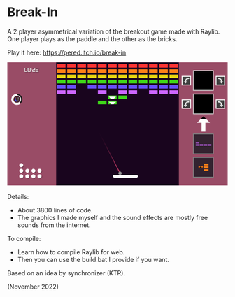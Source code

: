 # Break-In
A 2 player asymmetrical variation of the breakout game made with Raylib. One player plays as the paddle and the other as the bricks.

Play it here: https://pered.itch.io/break-in


![img](break_in_screenshot.png "break_in_screenshot.png")

Details:
- About 3800 lines of code.
- The graphics I made myself and the sound effects are mostly free sounds from the internet.

To compile:
- Learn how to compile Raylib for web.
- Then you can use the build.bat I provide if you want.

Based on an idea by synchronizer (KTR).

(November 2022)
